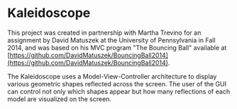 # Kaleidoscope

This project was created in partnership with Martha Trevino for an assignment by David Matuszek at the University of Pennsylvania in Fall 2014, and was based on his MVC program "The Bouncing Ball" available at [https://github.com/DavidMatuszek/BouncingBall2014](https://github.com/DavidMatuszek/BouncingBall2014).

The Kaleidoscope uses a Model-View-Controller architecture to display various geometric shapes reflected across the screen. The user of the GUI can control not only which shapes appear but how many reflections of each model are visualized on the screen.